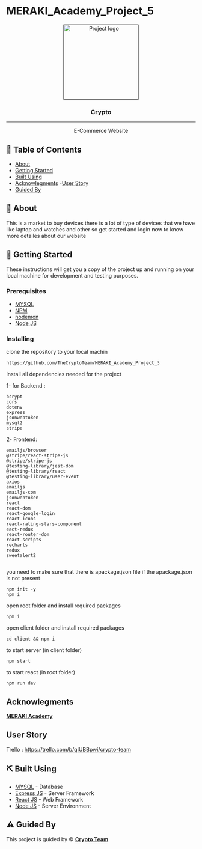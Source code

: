 # MERAKI_Academy_Project_5


<p align="center">
  <a href="" rel="noopener">
 <img width=200px height=200px src="https://res.cloudinary.com/cryptoteam/image/upload/v1644916542/s6s5uvrbwcb3nbisvoiw.svg" alt="Project logo"></a>
</p>

<h3 align="center">Crypto</h3>

---

<p align="center"> E-Commerce Website 

</p>

## 📝 Table of Contents

- [About](#about)
- [Getting Started](#getting_started)
- [Built Using](#built_using)
- [Acknowlegments](#acknowlegments)
 -[User Story](#user_story)
- [Guided By](#guided_by)

## 🧐 About <a name = "about"></a>

This is a market to buy devices there is a lot of type of devices that we have like laptop and watches and other so get started and login now to know more detailes about our website

## 🏁 Getting Started <a name = "getting_started"></a>
These instructions will get you a copy of the project up and running on your local machine for development and testing purposes.


### Prerequisites

- [MYSQL](https://www.mysql.com/) 
- [NPM](https://docs.npmjs.com/cli/v6/commands/npm-install)
- [nodemon](https://nodemon.io/) 
- [Node JS](https://nodejs.org/en/) 

### Installing

clone the repository to your local machin
```
https://github.com/TheCryptoTeam/MERAKI_Academy_Project_5
```
Install all dependencies needed for the project 

1- for  Backend :
```
bcrypt
cors
dotenv
express
jsonwebtoken
mysql2
stripe
```
2- Frontend:
```
emailjs/browser
@stripe/react-stripe-js
@stripe/stripe-js
@testing-library/jest-dom
@testing-library/react
@testing-library/user-event
axios
emailjs
emailjs-com
jsonwebtoken
react
react-dom
react-google-login
react-icons
react-rating-stars-component
eact-redux
react-router-dom
react-scripts
recharts
redux
sweetalert2
 
```
you need to make sure that there is apackage.json file
if the apackage.json is not present 
```
npm init -y
npm i
```
open root folder and install required packages
```
npm i
```
open client folder and install required packages
```
cd client && npm i
```

to start server (in client folder)
```
npm start
```
to start react (in root folder)
```
npm run dev
```


## Acknowlegments <a name = "acknowlegments"></a>

**[MERAKI Academy](https://www.meraki-academy.org)**
 
##  User Story <a name = "#user_story"></a>


Trello : https://trello.com/b/qIUBBpwi/crypto-team


## ⛏️ Built Using <a name = "built_using"></a>

- [MYSQL](https://www.mysql.com/)  - Database
- [Express JS](https://expressjs.com/) - Server Framework
- [React JS](https://https://reactjs.org/) - Web Framework
- [Node JS](https://nodejs.org/en/) - Server Environment

## ⚠️ Guided By <a name = "guided_by"></a>

This project is guided by ©️ **[Crypto Team](https://github.com/TheCryptoTeam)**
